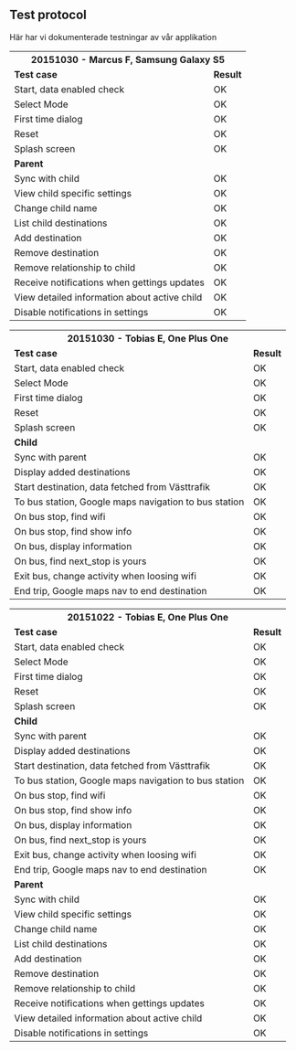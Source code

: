 ## Test protocol
Här har vi dokumenterade testningar av vår applikation
<table>
<th colspan="2">20151030 - Marcus F, Samsung Galaxy S5</th>
<tr>
  <td><b>Test case</b></td>
  <td><b>Result</b></td>
</tr>
<tr>
  <td>Start, data enabled check</td>
  <td>OK</td>
</tr>
<tr>
  <td>Select Mode</td>
  <td>OK</td>
</tr>
<tr>
  <td>First time dialog</td>
  <td>OK</td>
</tr>
<tr>
  <td>Reset</td>
  <td>OK</td>
</tr>
<tr>
  <td>Splash screen</td>
  <td>OK</td>
</tr>
<tr>
  <td colspan="2"><b>Parent</b></td>
</tr>
<tr>
  <td>Sync with child</td>
  <td>OK</td>
</tr><tr>
  <td>View child specific settings</td>
  <td>OK</td>
</tr><tr>
  <td>Change child name</td>
  <td>OK</td>
</tr>
<tr>
  <td>List child destinations</td>
  <td>OK</td>
</tr>
<tr>
  <td>Add destination</td>
  <td>OK</td>
</tr>
<tr>
  <td>Remove destination</td>
  <td>OK</td>
</tr>
<tr>
  <td>Remove relationship to child</td>
  <td>OK</td>
</tr>
<tr>
  <td>Receive notifications when gettings updates</td>
  <td>OK</td>
</tr>
<tr>
  <td>View detailed information about active child</td>
  <td>OK</td>
</tr>
<tr>
  <td>Disable notifications in settings</td>
  <td>OK</td>
</tr>
</table>

<table>
<th colspan="2">20151030 - Tobias E, One Plus One</th>
<tr>
  <td><b>Test case</b></td>
  <td><b>Result</b></td>
</tr>
<tr>
  <td>Start, data enabled check</td>
  <td>OK</td>
</tr>
<tr>
  <td>Select Mode</td>
  <td>OK</td>
</tr>
<tr>
  <td>First time dialog</td>
  <td>OK</td>
</tr>
<tr>
  <td>Reset</td>
  <td>OK</td>
</tr>
<tr>
  <td>Splash screen</td>
  <td>OK</td>
</tr>
<tr>
  <td colspan="2"><b>Child</b></td>
</tr>
<tr>
  <td>Sync with parent</td>
  <td>OK</td>
</tr><tr>
  <td>Display added destinations</td>
  <td>OK</td>
</tr><tr>
  <td>Start destination, data fetched from Västtrafik</td>
  <td>OK</td>
</tr>
<tr>
  <td>To bus station, Google maps navigation to bus station</td>
  <td>OK</td>
</tr>
<tr>
  <td>On bus stop, find wifi</td>
  <td>OK</td>
</tr>
<tr>
  <td>On bus stop, find show info</td>
  <td>OK</td>
</tr>
<tr>
  <td>On bus, display information</td>
  <td>OK</td>
</tr>
<tr>
  <td>On bus, find next_stop is yours</td>
  <td>OK</td>
</tr>
<tr>
  <td>Exit bus, change activity when loosing wifi</td>
  <td>OK</td>
</tr>
<tr>
  <td>End trip, Google maps nav to end destination</td>
  <td>OK</td>
</tr>
</table>

<table>
<th colspan="2">20151022 - Tobias E, One Plus One</th>
<tr>
  <td><b>Test case</b></td>
  <td><b>Result</b></td>
</tr>
<tr>
  <td>Start, data enabled check</td>
  <td>OK</td>
</tr>
<tr>
  <td>Select Mode</td>
  <td>OK</td>
</tr>
<tr>
  <td>First time dialog</td>
  <td>OK</td>
</tr>
<tr>
  <td>Reset</td>
  <td>OK</td>
</tr>
<tr>
  <td>Splash screen</td>
  <td>OK</td>
</tr>
<tr>
  <td colspan="2"><b>Child</b></td>
</tr>
<tr>
  <td>Sync with parent</td>
  <td>OK</td>
</tr><tr>
  <td>Display added destinations</td>
  <td>OK</td>
</tr><tr>
  <td>Start destination, data fetched from Västtrafik</td>
  <td>OK</td>
</tr>
<tr>
  <td>To bus station, Google maps navigation to bus station</td>
  <td>OK</td>
</tr>
<tr>
  <td>On bus stop, find wifi</td>
  <td>OK</td>
</tr>
<tr>
  <td>On bus stop, find show info</td>
  <td>OK</td>
</tr>
<tr>
  <td>On bus, display information</td>
  <td>OK</td>
</tr>
<tr>
  <td>On bus, find next_stop is yours</td>
  <td>OK</td>
</tr>
<tr>
  <td>Exit bus, change activity when loosing wifi</td>
  <td>OK</td>
</tr>
<tr>
  <td>End trip, Google maps nav to end destination</td>
  <td>OK</td>
</tr>
<tr>
  <td colspan="2"><b>Parent</b></td>
</tr>
<tr>
  <td>Sync with child</td>
  <td>OK</td>
</tr><tr>
  <td>View child specific settings</td>
  <td>OK</td>
</tr><tr>
  <td>Change child name</td>
  <td>OK</td>
</tr>
<tr>
  <td>List child destinations</td>
  <td>OK</td>
</tr>
<tr>
  <td>Add destination</td>
  <td>OK</td>
</tr>
<tr>
  <td>Remove destination</td>
  <td>OK</td>
</tr>
<tr>
  <td>Remove relationship to child</td>
  <td>OK</td>
</tr>
<tr>
  <td>Receive notifications when gettings updates</td>
  <td>OK</td>
</tr>
<tr>
  <td>View detailed information about active child</td>
  <td>OK</td>
</tr>
<tr>
  <td>Disable notifications in settings</td>
  <td>OK</td>
</tr>
</table>
